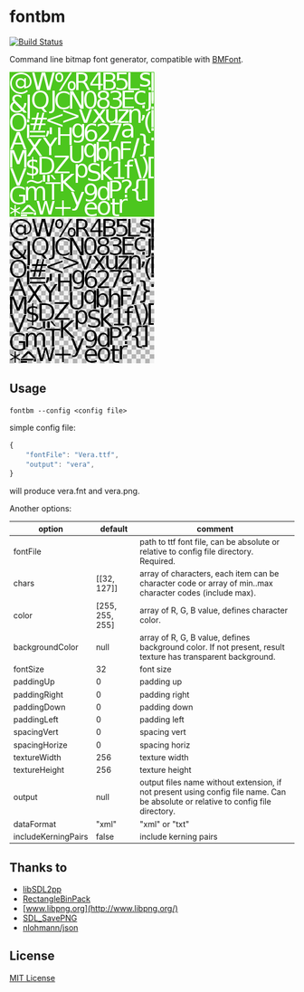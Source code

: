 # fontbm
[![Build Status](https://travis-ci.org/vladimirgamalian/fontbm.svg)](https://travis-ci.org/vladimirgamalian/fontbm)

Command line bitmap font generator, compatible with [BMFont](http://www.angelcode.com/products/bmfont/).

![sample](/assets/sample0.png?raw=true)
![sample](/assets/sample1.png?raw=true)

## Usage
```
fontbm --config <config file>
```

simple config file:
```javascript
{
    "fontFile": "Vera.ttf",
    "output": "vera",
}
```
will produce vera.fnt and vera.png.

Another options:


option  | default | comment
------|-----|---------------
fontFile |  | path to ttf font file, can be absolute or relative to config file directory. Required.
chars | \[\[32, 127\]\] | array of characters, each item can be character code or array of min..max character codes (include max).
color | \[255, 255, 255\] | array of R, G, B value, defines character color.
backgroundColor | null | array of R, G, B value, defines background color. If not present, result texture has transparent background.
fontSize | 32 | font size
paddingUp | 0 | padding up
paddingRight | 0 | padding right
paddingDown | 0 | padding down
paddingLeft | 0 | padding left
spacingVert | 0 | spacing vert
spacingHorize | 0 | spacing horiz
textureWidth | 256 | texture width
textureHeight | 256 | texture height
output | null | output files name without extension, if not present using config file name. Can be absolute or relative to config file directory.
dataFormat | "xml" | "xml" or "txt"
includeKerningPairs | false | include kerning pairs

## Thanks to

* [libSDL2pp](https://github.com/AMDmi3/libSDL2pp)
* [RectangleBinPack](https://github.com/juj/RectangleBinPack)
* [www.libpng.org](http://www.libpng.org/)
* [SDL_SavePNG](https://github.com/driedfruit/SDL_SavePNG)
* [nlohmann/json](https://github.com/nlohmann/json)

## License

[MIT License](http://opensource.org/licenses/MIT)
